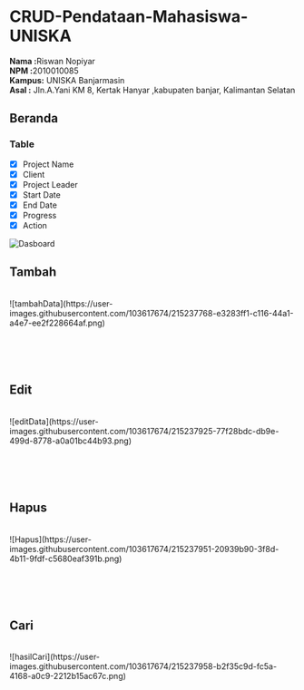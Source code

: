 # CRUD-Pendataan-Mahasiswa-UNISKA<br>
<b>Nama  :</b>Riswan Nopiyar<br>
<b>NPM   :</b>2010010085<br>
<b>Kampus:</b> UNISKA Banjarmasin<br>
<b>Asal  :</b> Jln.A.Yani KM 8, Kertak Hanyar ,kabupaten banjar, Kalimantan Selatan<br>


## Beranda
### Table
- [x] Project Name
- [x] Client
- [x] Project Leader
- [x] Start Date
- [x] End Date
- [x] Progress
- [x] Action

![Dasboard](https://user-images.githubusercontent.com/103617674/215237643-4bd74e0f-0c4b-4362-b011-42de821df705.png)


## Tambah
<br>
![tambahData](https://user-images.githubusercontent.com/103617674/215237768-e3283ff1-c116-44a1-a4e7-ee2f228664af.png)
<br>
<br>
<br>
<br>
<br>

## Edit
<br>
![editData](https://user-images.githubusercontent.com/103617674/215237925-77f28bdc-db9e-499d-8778-a0a01bc44b93.png)
<br>
<br>
<br>
<br>
<br>

## Hapus
<br>
![Hapus](https://user-images.githubusercontent.com/103617674/215237951-20939b90-3f8d-4b11-9fdf-c5680eaf391b.png)
<br>
<br>
<br>
<br>
<br>

## Cari
<br>
![hasilCari](https://user-images.githubusercontent.com/103617674/215237958-b2f35c9d-fc5a-4168-a0c9-2212b15ac67c.png)


